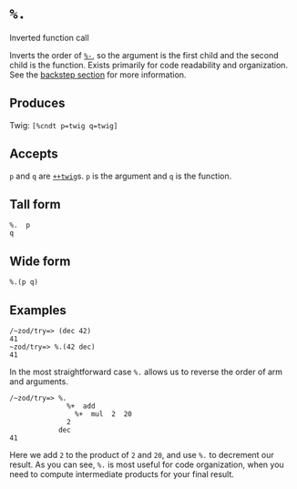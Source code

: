 `%.`
====

Inverted function call 

Inverts the order of [`%-`](), so the argument is the first child
and the second child is the function. Exists primarily for code
readability and organization. See the [backstep section]() for
more information.

Produces
--------

Twig: `[%cndt p=twig q=twig]`

Accepts
-------

`p` and `q` are [`++twig`]()s. `p` is the argument and `q` is the
function.

Tall form
---------

    %.  p
    q

Wide form
---------

    %.(p q)

Examples
--------

    /~zod/try=> (dec 42)
    41
    ~zod/try=> %.(42 dec)
    41

In the most straightforward case `%.` allows us to reverse the order of
arm and arguments.

    /~zod/try=> %.
                  %+  add
                    %+  mul  2  20
                  2
                dec
    41

Here we add `2` to the product of `2` and `20`, and use `%.` to
decrement our result. As you can see, `%.` is most useful for code
organization, when you need to compute intermediate products for your
final result.
